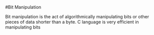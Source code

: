 #Bit Manipulation

Bit manipulation is the act of algorithmically manipulating bits or other pieces of data shorter than a byte. C language is very efficient in manipulating bits
